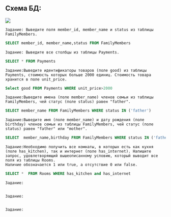    ## Схема БД:



![](https://i.imgur.com/JNwmolM.png)




```
Задание: Выведите поля member_id, member_name и status из таблицы FamilyMembers.
```

```SQL
SELECT member_id, member_name,status FROM FamilyMembers

```

```
Задание: Выведите все столбцы из таблицы Payments.

```

```SQL
SELECT * FROM Payments

```

```
Задание:Выведите идентификаторы товаров (поле good) из таблицы Payments, стоимость которых больше 2000 единиц. Стоимость товара хранится в поле unit_price.
```

```SQL
Select good FROM Payments WHERE unit_price>2000

```
```
Задание:Выведите имена (поле member_name) членов семьи из таблицы FamilyMembers, чей статус (поле status) равен "father".
```

```SQL
SELECT member_name FROM FamilyMembers WHERE status IN ('father')

```
```
Задание:Выведите имя (поле member_name) и дату рождения (поле birthday) членов семьи из таблицы FamilyMembers, чей статус (поле status) равен "father" или "mother".
```

```SQL
SELECT  member_name,birthday FROM FamilyMembers WHERE status IN ('father','mother') 

```
```
Задание:Необходимо получить все комнаты, в которых есть как кухня (поле has_kitchen), так и интернет (поле has_internet). Напишите запрос, удовлетворяющий вышеописанному условию, который выводит все поля из таблицы Rooms.
Наличие обозначается 1 или true, а отсутствие 0 или false.
```

```SQL
SELECT *  FROM Rooms WHERE has_kitchen and has_internet

```
```
Задание:
```

```SQL


```
```
Задание:
```

```SQL


```
```
Задание:
```

```SQL


```

